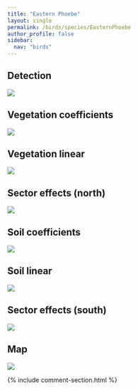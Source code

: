 ```yaml
---
title: "Eastern Phoebe"
layout: single
permalink: /birds/species/EasternPhoebe
author_profile: false
sidebar:
  nav: "birds"
---
```


<h2>Detection</h2>

<img src="https://beallen.github.io/DevelopmentWebsite/assets/images/birds/EasternPhoebe/det.jpg">

<h2>Vegetation coefficients</h2>

<img src="https://beallen.github.io/DevelopmentWebsite/assets/images/birds/EasternPhoebe/veghf.jpg">

<h2>Vegetation linear</h2>

<img src="https://beallen.github.io/DevelopmentWebsite/assets/images/birds/EasternPhoebe/lin-north.jpg">

<h2>Sector effects (north)</h2>

<img src="https://beallen.github.io/DevelopmentWebsite/assets/images/birds/EasternPhoebe/sector-north.jpg">

<h2>Soil coefficients</h2>

<img src="https://beallen.github.io/DevelopmentWebsite/assets/images/birds/EasternPhoebe/soilhf.jpg">

<h2>Soil linear</h2>

<img src="https://beallen.github.io/DevelopmentWebsite/assets/images/birds/EasternPhoebe/lin-south.jpg">

<h2>Sector effects (south)</h2>

<img src="https://beallen.github.io/DevelopmentWebsite/assets/images/birds/EasternPhoebe/sector-south.jpg">

<h2>Map</h2>

<img src="https://beallen.github.io/DevelopmentWebsite/assets/images/birds/EasternPhoebe/map.jpg">

{% include comment-section.html %}
